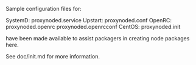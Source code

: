 Sample configuration files for:

SystemD: proxynoded.service
Upstart: proxynoded.conf
OpenRC:  proxynoded.openrc
         proxynoded.openrcconf
CentOS:  proxynoded.init

have been made available to assist packagers in creating node packages here.

See doc/init.md for more information.
